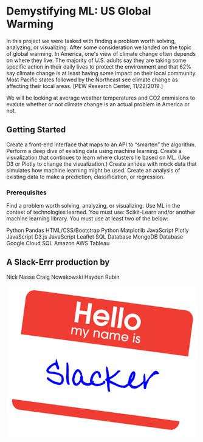#  Demystifying ML: US Global Warming
 
In this project we were tasked with finding a problem worth solving, analyzing, or visualizing. After some consideration we landed on the topic of global warming. In America, one's view of climate change often depends on where they live. The majority of U.S. adults say they are taking some specific action in their daily lives to protect the environment and that 62% say climate change is at least having some impact on their local community. Most Pacific states followed by the Northeast see climate change as affecting their local areas.  [PEW Research Center, 11/22/2019.]

We will be looking at average weather temperatures and CO2 emmisions to evalute whether or not climate change is an actual problem in America or not. 


## Getting Started
Create a front-end interface that maps to an API to “smarten” the algorithm.
Perform a deep dive of existing data using machine learning.
Create a visualization that continues to learn where clusters lie based on ML.
(Use D3 or Plotly to change the visualization.)
Create an idea with mock data that simulates how machine learning might be used.
Create an analysis of existing data to make a prediction, classification, or regression.
 
 
### Prerequisites

 Find a problem worth solving, analyzing, or visualizing.
 Use ML in the context of technologies learned.
 You must use: Scikit-Learn and/or another machine learning library.
 You must use at least two of the below:
 
Python Pandas 
HTML/CSS/Bootstrap 
Python Matplotlib 
JavaScript Plotly
JavaScript D3.js
JavaScript Leaflet 
SQL Database 
MongoDB Database
Google Cloud SQL 
Amazon AWS 
Tableau

## A Slack-Errr production by 
Nick Nasse
Craig Nowakowski
Hayden Rubin

![Logo](/images/slacker.png)

